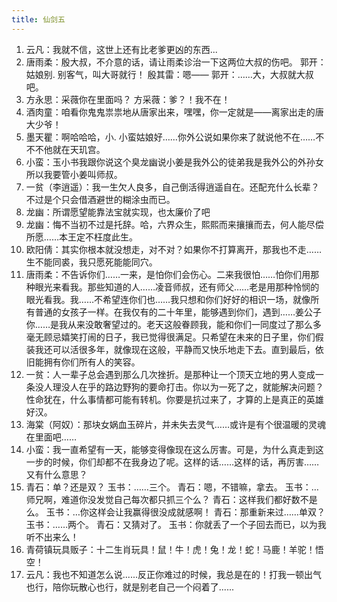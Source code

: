 ```yaml
---
title: 仙剑五
---
```


1. 云凡：我就不信，这世上还有比老爹更凶的东西...
2. 唐雨柔：殷大叔，不介意的话，请让雨柔诊治一下这两位大叔的伤吧。
     郭开：姑娘别. 别客气，叫大哥就行！
     殷其雷：嗯——
     郭开：……大，大叔就大叔吧。
3. 方永思：采薇你在里面吗？
     方采薇：爹？！我不在！
4. 酒肉童：咱看你鬼鬼祟祟地从唐家出来，嘿嘿，你一定就是——离家出走的唐大少爷！
5. 墨天瞿：啊哈哈哈，小. 小蛮姑娘好……你外公说如果你来了就说他不在……不不不他就在天玑宫。
6. 小蛮：玉小书我跟你说这个臭龙幽说小姜是我外公的徒弟我是我外公的外孙女所以我要管小姜叫师叔。
7. 一贫（李逍遥）：我一生欠人良多，自己倒活得逍遥自在。还配充什么长辈？不过是个只会借酒避世的糊涂虫而已。
8. 龙幽：所谓愿望能靠法宝就实现，也太廉价了吧
9. 龙幽：悔不当初不过是托辞。哈，六界众生，熙熙而来攘攘而去，何人能尽偿所愿……本王定不枉度此生。
10. 欧阳倩：其实你根本就没想走，对不对？如果你不打算离开，那我也不走……生不能同裘，我只愿死能能同穴。
11. 唐雨柔：不告诉你们……一来，是怕你们会伤心。二来我很怕……怕你们用那种眼光来看我。那些知道的人……凌音师叔，还有师父……老是用那种怜悯的眼光看我。我……不希望连你们也……我只想和你们好好的相识一场，就像所有普通的女孩子一样。在我仅有的二十年里，能够遇到你们，遇到……姜公子你……是我从来没敢奢望过的。老天这般眷顾我，能和你们一同度过了那么多毫无顾忌嬉笑打闹的日子，我已觉得很满足。只希望在未来的日子里，你们假装我还可以活很多年，就像现在这般，平静而又快乐地走下去。直到最后，依旧能拥有你们所有人的笑容。
12. 一贫：人一辈子总会遇到那么几次挫折。是那种让一个顶天立地的男人变成一条没人理没人在乎的路边野狗的要命打击。你以为一死了之，就能解决问题？性命犹在，什么事情都可能有转机。你要是抗过来了，才算的上是真正的英雄好汉。
13. 海棠（阿奴）：那块女娲血玉碎片，并未失去灵气……或许是有个很温暖的灵魂在里面吧……
14. 小蛮：我一直希望有一天，能够变得像现在这么厉害。可是，为什么真走到这一步的时候，你们却都不在我身边了呢。这样的话……这样的话，再厉害……又有什么意思？
15. 青石：单？还是双？
       玉书：……三个。
       青石：嗯，不错嘛，拿去。
       玉书：…师兄啊，难道你没发觉自己每次都只抓三个么？
       青石：这样我们都好数不是么。
       玉书：…你这样会让我赢得很没成就感啊！
       青石：那重新来过……单双？
       玉书：……两个。
       青石：又猜对了。
       玉书：你就丢了一个子回去而已，以为我听不出来么！
16. 青荷镇玩具贩子：十二生肖玩具！鼠！牛！虎！兔！龙！蛇！马鹿！羊驼！悟空！
17. 云凡：我也不知道怎么说......反正你难过的时候，我总是在的！打我一顿出气也行，陪你玩散心也行，就是别老自己一个闷着了......


                      